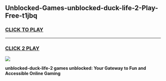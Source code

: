 
## Unblocked-Games-unblocked-duck-life-2-Play-Free-t1jbq
<h3>
<a href="https://premium76.site?title=unblocked-duck-life-2&ref=18A1">CLICK TO PLAY</a></h3>
<hr>

<h3>
<a href="https://premium76.site?title=unblocked-duck-life-2&ref=18A1">CLICK 2 PLAY</a>
  
</h3>

<a href="https://premium76.site?title=unblocked-duck-life-2&ref=18A1"><img src="https://clearcache.store/games.png"></a>


**unblocked-duck-life-2 games unblocked: Your Gateway to Fun and Accessible Online Gaming**
